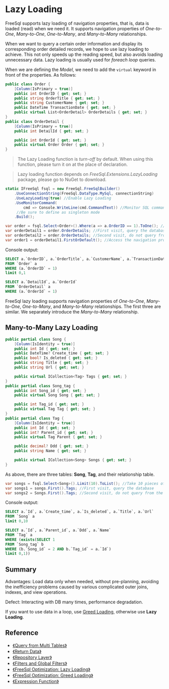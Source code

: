 # Lazy Loading
FreeSql supports lazy loading of navigation properties, that is, data is loaded (read) when we need it. It supports navigation properties of _One-to-One_, _Many-to-One_, _One-to-Many_, and _Many-to-Many_ relationships.

When we want to query a certain order information and display its corresponding order detailed records, we hope to use lazy loading to achieve. This not only speeds up the reading speed, but also avoids loading unnecessary data. Lazy loading is usually used for _foreach loop_ queries.

When we are defining the _Model_, we need to add the `virtual` keyword in front of the properties. As follows:

```csharp
public class Order {
    [Column(IsPrimary = true)]
    public int OrderID { get; set; }
    public string OrderTitle { get; set; }
    public string CustomerName { get; set; }
    public DateTime TransactionDate { get; set; }
    public virtual List<OrderDetail> OrderDetails { get; set; }
}
public class OrderDetail {
    [Column(IsPrimary = true)]
    public int DetailId { get; set; }

    public int OrderId { get; set; }
    public virtual Order Order { get; set; }
}
```

> The Lazy Loading function is _turn-off_ by default. When using this function, please turn it on at the place of declaration.

> Lazy loading function depends on _FreeSql.Extensions.LazyLoading_ package, please go to NuGet to download.

```csharp
static IFreeSql fsql = new FreeSql.FreeSqlBuilder()
    .UseConnectionString(FreeSql.DataType.MySql, connectionString)
    .UseLazyLoading(true) //Enable Lazy Loading
    .UseMonitorCommand(
        cmd => Console.WriteLine(cmd.CommandText)) //Monitor SQL commands before execution
     //Be sure to define as singleton mode
    .Build(); 

var order = fsql.Select<Order>().Where(a => a.OrderID == 1).ToOne(); //Query from Order table
var orderDetail1 = order.OrderDetails; //First visit, query the database
var orderDetail2 = order.OrderDetails; //Second visit, do not query from the database
var order1 = orderDetail1.FirstOrDefault(); //Access the navigation properties without querying the database at this time. Because this property is already populated when OrderDetails is queried
```
Console output:

```sql
SELECT a.`OrderID`, a.`OrderTitle`, a.`CustomerName`, a.`TransactionDate` 
FROM `Order` a 
WHERE (a.`OrderID` = 1) 
limit 0,1

SELECT a.`DetailId`, a.`OrderId` 
FROM `OrderDetail` a 
WHERE (a.`OrderId` = 1)
```

FreeSql lazy loading supports navigation properties of _One-to-One_, _Many-to-One_, _One-to-Many_, and _Many-to-Many_ relationships. The first three are similar. We separately introduce the _Many-to-Many_ relationship.

## Many-to-Many Lazy Loading

```csharp
public partial class Song {
    [Column(IsIdentity = true)]
    public int Id { get; set; }
    public DateTime? Create_time { get; set; }
    public bool? Is_deleted { get; set; }
    public string Title { get; set; }
    public string Url { get; set; }

    public virtual ICollection<Tag> Tags { get; set; }
}
public partial class Song_tag {
    public int Song_id { get; set; }
    public virtual Song Song { get; set; }

    public int Tag_id { get; set; }
    public virtual Tag Tag { get; set; }
}
public partial class Tag {
    [Column(IsIdentity = true)]
    public int Id { get; set; }
    public int? Parent_id { get; set; }
    public virtual Tag Parent { get; set; }

    public decimal? Ddd { get; set; }
    public string Name { get; set; }

    public virtual ICollection<Song> Songs { get; set; }
}
```

As above, there are three tables: **Song**, **Tag**, and their relationship table.

```csharp
var songs = fsql.Select<Song>().Limit(10).ToList(); //Take 10 pieces of song
var songs1 = songs.First().Tags; //First visit, query the database
var songs2 = Songs.First().Tags; //Second visit, do not query from the database
```

Console output:

```sql
SELECT a.`Id`, a.`Create_time`, a.`Is_deleted`, a.`Title`, a.`Url` 
FROM `Song` a 
limit 0,10

SELECT a.`Id`, a.`Parent_id`, a.`Ddd`, a.`Name` 
FROM `Tag` a 
WHERE (exists(SELECT 1 
FROM `Song_tag` b 
WHERE (b.`Song_id` = 2 AND b.`Tag_id` = a.`Id`) 
limit 0,1))
```

## Summary

Advantages: Load data only when needed, without pre-planning, avoiding the inefficiency problems caused by various complicated outer joins, indexes, and view operations.

Defect: Interacting with DB many times, performance degradation.

If you want to use data in a loop, use [Greed Loading](Greed-Loading), otherwise use **Lazy Loading**.

## Reference

- [《Query from Multi Tables》](Query-from-Multi-Tablea)
- [《Return Data》](Return-Data)
- [《Repository Layer》](Repository-Layer)
- [《Filters and Global Filters》](Filters-and-Global-Filters)
- [《FreeSql Optimization: Lazy Loading》](Lazy-Loading)
- [《FreeSql Optimization: Greed Loading》](Greed-Loading)
- [《Expression Function》](Expression-Function)
